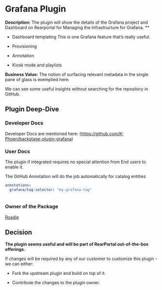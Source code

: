 # Grafana Plugin

**Description:** The plugin will show the details of the Grafana project and Dashboard on Rearportal for Managing the Infrastructure for Grafana. **

- Dashboard templating This is one Grafana feature that’s really useful. 

- Provisioning

- Annotation

- Kiosk mode and playlists

**Business Value:** The notion of surfacing relevant metadata in the single pane of glass is exemplied here.

We can see some useful insights without searching for the repository in GitHub.

## Plugin Deep-Dive

### Developer Docs

Developer Docs are mentioned here: (https://github.com/K-Phoen/backstage-plugin-grafana)

### User Docs

The plugin if integrated requires no special attention from End users to enable it.

The GitHub Annotation will do the job automatically for catalog entities

```yaml
annotations:
  grafana/tag-selector: "my-grafana-tag"
  
```

### Owner of the Package

[Roadie](https://github.com/K-Phoen/backstage-plugin-grafana)

## Decision

**The plugin seems useful and will be part of RearPortal out-of-the-box offerings.**

If changes will be required by any of our customer to customize this plugin - we can either:

- Fork the upstream plugin and build on top of it.

- Contribute the changes to the plugin owner.

